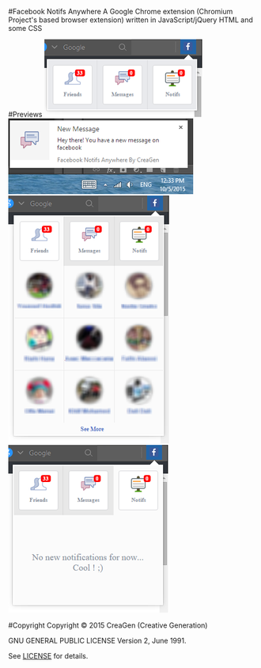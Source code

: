 #Facebook Notifs Anywhere
A Google Chrome extension (Chromium Project's based browser extension)
written in JavaScript/jQuery HTML and some CSS

#Previews
<img src="https://github.com/MedHossam/Facebook-Notifs-Anywhere/blob/master/preview/001.png"/>
<img src="https://github.com/MedHossam/Facebook-Notifs-Anywhere/blob/master/preview/004.png"/>
<img src="https://github.com/MedHossam/Facebook-Notifs-Anywhere/blob/master/preview/003.png"/>
<img src="https://github.com/MedHossam/Facebook-Notifs-Anywhere/blob/master/preview/002.png"/>

#Copyright
Copyright © 2015 CreaGen (Creative Generation)

GNU GENERAL PUBLIC LICENSE Version 2, June 1991.

See <a href="https://github.com/MedHossam/Facebook-Notifs-Anywhere/blob/master/LICENSE">LICENSE</a> for details.